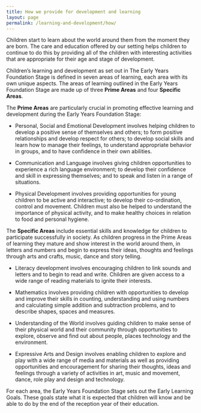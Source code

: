 ```yaml
---
title: How we provide for development and learning
layout: page
permalink: /learning-and-development/how/
---
```


Children start to learn about the world around them from the moment they are born. The care and education offered by our setting helps children to continue to do this by providing all of the children with interesting activities that are appropriate for their age and stage of development.

Children’s learning and development as set out in The Early Years Foundation Stage is defined in seven areas of learning, each area with its own unique aspects.  The areas of learning outlined in the Early Years Foundation Stage are made up of three **Prime Areas** and four **Specific Areas**.

The **Prime Areas** are particularly crucial in promoting effective learning and development during the Early Years Foundation Stage:

- Personal, Social and Emotional Development involves helping children to develop a positive sense of themselves and others; to form positive relationships and develop respect for others; to develop social skills and learn how to manage their feelings, to understand appropriate behavior in groups, and to have confidence in their own abilities.

- Communication and Language involves giving children opportunities to experience a rich language environment; to develop their confidence and skill in expressing themselves; and to speak and listen in a range of situations.

- Physical Development involves providing opportunities for young children to be active and interactive; to develop their co-ordination, control and movement.  Children must also be helped to understand the importance of physical activity, and to make healthy choices in relation to food and personal hygiene.

The **Specific Areas** include essential skills and knowledge for children to participate successfully in society.  As children progress in the Prime Areas of learning they mature and show interest in the world around them, in letters and numbers and begin to express their ideas, thoughts and feelings through arts and crafts, music, dance and story telling.

- Literacy development involves encouraging children to link sounds and letters and to begin to read and write.  Children are given access to a wide range of reading materials to ignite their interests.

- Mathematics involves providing children with opportunities to develop and improve their skills in counting, understanding and using numbers and calculating simple addition and subtraction problems, and to describe shapes, spaces and measures.

- Understanding of the World involves guiding children to make sense of their physical world and their community through opportunities to explore, observe and find out about people, places technology and the environment.

- Expressive Arts and Design involves enabling children to explore and play with a wide range of media and materials as well as providing opportunities and encouragement for sharing their thoughts, ideas and feelings through a variety of activities in art, music and movement, dance, role play and design and technology.

For each area, the Early Years Foundation Stage sets out the Early Learning Goals. These goals state what it is expected that children will know and be able to do by the end of the reception year of their education.
